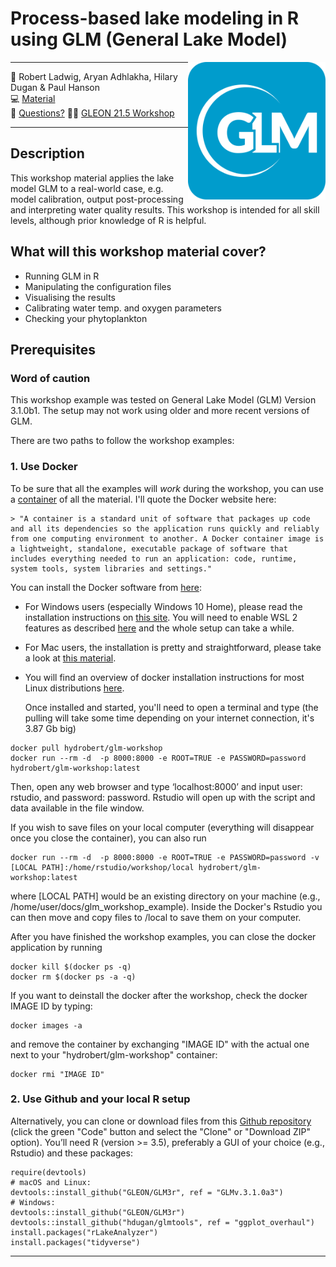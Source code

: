 # Process-based lake modeling in R using GLM (General Lake Model)
<a href="url"><img src="GLM_hex.png" align="right" height="220" width="220" ></a>

-----

:busts_in_silhouette: Robert Ladwig, Aryan Adhlakha, Hilary Dugan & Paul Hanson    
:computer: [Material](https://github.com/robertladwig/GLM_workshop)  
:email: [Questions?](mailto:rladwig2@wisc.edu)
:teacher: [GLEON 21.5 Workshop](https://github.com/gsagleon/G21.5_GSA_workshop/tree/master/GLM)

-----

## Description

This workshop material applies the lake model GLM to a real-world case, e.g. model calibration, output post-processing and interpreting water quality results. This workshop is intended for all skill levels, although prior knowledge of R is helpful.

## What will this workshop material cover?

  - Running GLM in R
  - Manipulating the configuration files
  - Visualising the results
  - Calibrating water temp. and oxygen parameters
  - Checking your phytoplankton

## Prerequisites

### Word of caution
  This workshop example was tested on General Lake Model (GLM) Version 3.1.0b1. The setup may not work using older and more recent versions of GLM.

  There are two paths to follow the workshop examples:

### 1. Use Docker
   To be sure that all the examples will *work* during the workshop, you can use a [container](https://hub.docker.com/r/hydrobert/glm-workshop) of all the material. I'll quote the Docker website here:
    
    > "A container is a standard unit of software that packages up code and all its dependencies so the application runs quickly and reliably from one computing environment to another. A Docker container image is a lightweight, standalone, executable package of software that includes everything needed to run an application: code, runtime, system tools, system libraries and settings."

   You can install the Docker software from [here](https://docs.docker.com/get-docker/):

   - For Windows users (especially Windows 10 Home), please read the installation instructions on [this site](https://docs.docker.com/docker-for-windows/install-windows-home/). You will need to enable WSL 2 features as described [here](https://docs.microsoft.com/en-us/windows/wsl/install-win10) and the whole setup can take a while.
   - For Mac users, the installation is pretty and straightforward, please take a look at [this material](https://docs.docker.com/docker-for-mac/install/).
   - You will find an overview of docker installation instructions for most Linux distributions [here](https://docs.docker.com/engine/install/).

     Once installed and started, you'll need to open a terminal and type (the pulling will take some time depending on your internet connection, it's 3.87 Gb big)
     
    
    docker pull hydrobert/glm-workshop
    docker run --rm -d  -p 8000:8000 -e ROOT=TRUE -e PASSWORD=password hydrobert/glm-workshop:latest
    
    
   Then, open any web browser and type ‘localhost:8000’ and input user: rstudio, and password: password. Rstudio will open up with the script and data available in the file window.

  If you wish to save files on your local computer (everything will disappear once you close the container), you can also run
  
    
    docker run --rm -d  -p 8000:8000 -e ROOT=TRUE -e PASSWORD=password -v [LOCAL PATH]:/home/rstudio/workshop/local hydrobert/glm-workshop:latest
    
    
   where [LOCAL PATH] would be an existing directory on your machine (e.g., /home/user/docs/glm_workshop_example). Inside the Docker's Rstudio you can then move and copy files to /local to save them on your computer.

   After you have finished the workshop examples, you can close the docker application by running
   
    
    docker kill $(docker ps -q)
    docker rm $(docker ps -a -q)
    
    
   If you want to deinstall the docker after the workshop, check the docker IMAGE ID by typing:
    
    
    docker images -a
    
    
   and remove the container by exchanging "IMAGE ID" with the actual one next to your "hydrobert/glm-workshop" container:
   
    
    docker rmi "IMAGE ID"
    
    
### 2. Use Github and your local R setup
   Alternatively, you can clone or download files from this [Github repository](https://github.com/robertladwig/GLM_workshop) (click the green "Code" button and select the "Clone" or "Download ZIP" option).
    You’ll need R (version >= 3.5), preferably a GUI of your choice (e.g., Rstudio) and these packages:

    
    require(devtools)
    # macOS and Linux:
    devtools::install_github("GLEON/GLM3r", ref = "GLMv.3.1.0a3")    
    # Windows:
    devtools::install_github("GLEON/GLM3r")
    devtools::install_github("hdugan/glmtools", ref = "ggplot_overhaul")
    install.packages("rLakeAnalyzer")
    install.packages("tidyverse")
    
-----

